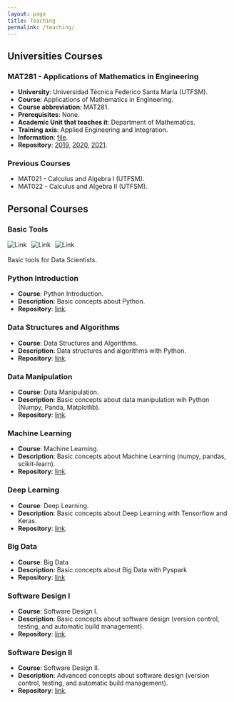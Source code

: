 ```yaml
---
layout: page
title: Teaching
permalink: /teaching/
---
```


## **Universities Courses**  

### MAT281 - Applications of Mathematics in Engineering

- **University**: Universidad Técnica Federico Santa María (UTFSM).
- **Course**: Applications of Mathematics in Engineering.
- **Course abbreviation**: MAT281.
- **Prerequisites**: None.
- **Academic Unit that teaches it**: Department of Mathematics.
- **Training axis**: Applied Engineering and Integration.
- **Information**: [file](https://gitlab.com/FAAM/mkdocs/-/blob/master/docs/files/teaching/mat281.pdf).
- **Repository**: [2019](https://github.com/fralfaro/MAT281_2019), [2020](https://github.com/fralfaro/MAT281_2020), [2021](https://gitlab.com/FAAM/mat281_2021).




### Previous Courses

- MAT021 - Calculus and Algebra I (UTFSM).
- MAT022 - Calculus and Algebra II (UTFSM).

## **Personal Courses**  

### Basic Tools
<a href="https://gitlab.com/FAAM"><img alt="Link" src="https://img.shields.io/badge/GitLab-330F63?style=flat-square&logo=gitlab&logoColor=white" style="float:left; padding-right:10px" ></a>
<a href="https://faam.gitlab.io/basic_tools/"><img alt="Link" src="https://jupyterbook.org/badge.svg" style="float:left; padding-right:10px" ></a>
<a href="https://gitlab.com/FAAM/basic_tools/-/commits/master"><img alt="Link" src="https://gitlab.com/FAAM/basic_tools/badges/master/pipeline.svg" style="float:left; padding-right:10px" ></a>
<br/><br/>
Basic tools for Data Scientists.


### Python Introduction

- **Course**: Python Introduction.
- **Description**: Basic concepts about Python.
- **Repository**: [link]("https://gitlab.com/FAAM/python_intro).



### Data Structures and Algorithms

- **Course**: Data Structures and Algorithms.
- **Description**: Data structures and algorithms with Python.
- **Repository**: [link]("https://gitlab.com/FAAM/python_eda).


### Data Manipulation

- **Course**: Data Manipulation.
- **Description**: Basic concepts about data manipulation wih Python (Numpy, Panda, Matplotlib).
- **Repository**: [link]("https://gitlab.com/FAAM/python_data_manipulation).

### Machine Learning

- **Course**: Machine Learning. 
- **Description**: Basic concepts about Machine Learning (numpy, pandas, scikit-learn).
- **Repository**: [link]("https://gitlab.com/FAAM/python_machine_learning).

### Deep Learning

- **Course**: Deep Learning.
- **Description**: Basic concepts about Deep Learning with Tensorflow and Keras.
- **Repository**: [link]("https://gitlab.com/FAAM/python_deep_learning).

### Big Data

- **Course**: Big Data
- **Description**: Basic concepts about Big Data with Pyspark
- **Repository**: [link]("https://gitlab.com/FAAM/python_big_data)


### Software Design I

- **Course**: Software Design I.
- **Description**: Basic concepts about software design (version control, testing, and automatic build management).
- **Repository**: [link]("https://gitlab.com/FAAM/python_sdk1).


### Software Design II

- **Course**: Software Design II.
- **Description**: Advanced concepts about software design (version control, testing, and automatic build management).
- **Repository**: [link]("https://gitlab.com/FAAM/python_sdk2).

